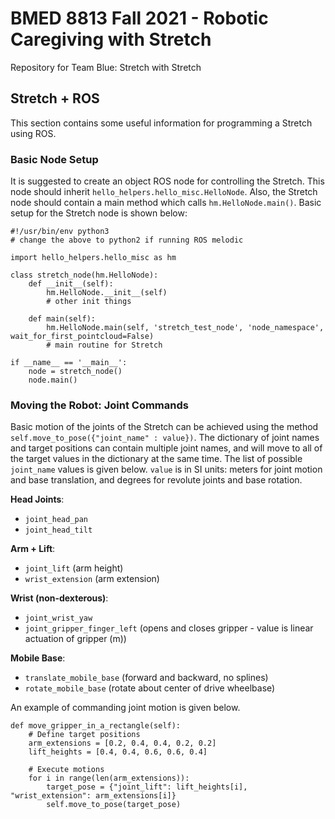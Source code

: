 # BMED 8813 Fall 2021 - Robotic Caregiving with Stretch
Repository for Team Blue: Stretch with Stretch

## Stretch + ROS
This section contains some useful information for programming a Stretch using ROS.

### Basic Node Setup
It is suggested to create an object ROS node for controlling the Stretch. This node should inherit `hello_helpers.hello_misc.HelloNode`. Also, the Stretch node should contain a main method which calls `hm.HelloNode.main()`. Basic setup for the Stretch node is shown below:

```
#!/usr/bin/env python3
# change the above to python2 if running ROS melodic

import hello_helpers.hello_misc as hm

class stretch_node(hm.HelloNode):
    def __init__(self):
        hm.HelloNode.__init__(self)
        # other init things
        
    def main(self):
        hm.HelloNode.main(self, 'stretch_test_node', 'node_namespace', wait_for_first_pointcloud=False)
        # main routine for Stretch
        
if __name__ == '__main__':
    node = stretch_node()
    node.main()
```

### Moving the Robot: Joint Commands
Basic motion of the joints of the Stretch can be achieved using the method `self.move_to_pose({"joint_name" : value})`. The dictionary of joint names and target positions can contain multiple joint names, and will move to all of the target values in the dictionary at the same time. The list of possible `joint_name` values is given below. `value` is in SI units: meters for joint motion and base translation, and degrees for revolute joints and base rotation.

__Head Joints__:
* `joint_head_pan`
* `joint_head_tilt`

__Arm + Lift__:
* `joint_lift` (arm height)
* `wrist_extension` (arm extension)

__Wrist (non-dexterous)__:
* `joint_wrist_yaw`
* `joint_gripper_finger_left` (opens and closes gripper - value is linear actuation of gripper (m))

__Mobile Base__:
* `translate_mobile_base` (forward and backward, no splines)
* `rotate_mobile_base` (rotate about center of drive wheelbase)

An example of commanding joint motion is given below.

```
def move_gripper_in_a_rectangle(self):
    # Define target positions
    arm_extensions = [0.2, 0.4, 0.4, 0.2, 0.2]
    lift_heights = [0.4, 0.4, 0.6, 0.6, 0.4]
    
    # Execute motions
    for i in range(len(arm_extensions)):
        target_pose = {"joint_lift": lift_heights[i], "wrist_extension": arm_extensions[i]}
        self.move_to_pose(target_pose)
```
